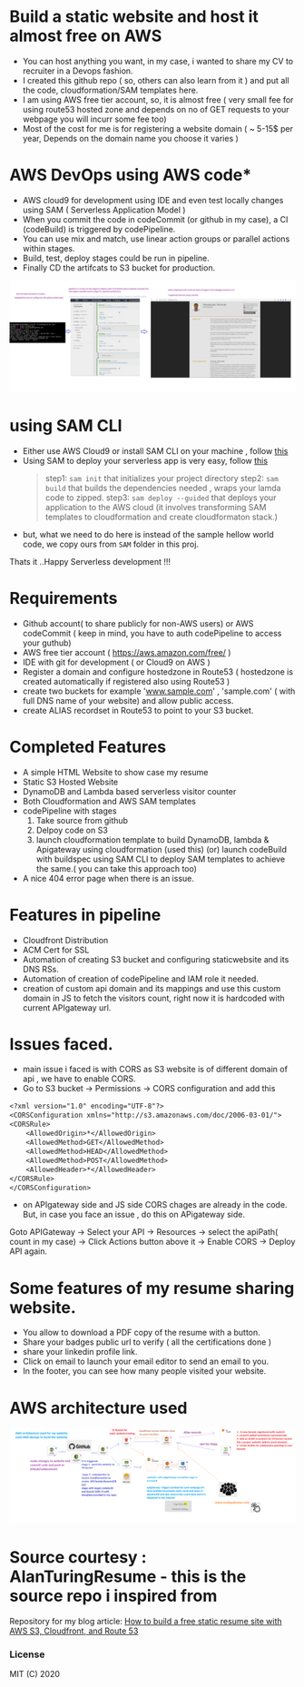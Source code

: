 # Build a static website and host it almost free on AWS

* You can host anything you want, in my case, i wanted to share my CV to recruiter in a Devops fashion.
* I created this github repo ( so, others can also learn from it ) and put all the code, cloudformation/SAM templates here.
* I am using AWS free tier account, so, it is almost free ( very small fee for using route53 hosted zone and depends on no of GET requests to your webpage you will incurr some fee too)
* Most of the cost for me is for registering a website domain ( ~ 5-15$ per year, Depends on the domain name you choose it varies )


# AWS DevOps using AWS code*

* AWS cloud9 for development using IDE and even test locally changes using SAM ( Serverless Application Model )
* When you commit the code in codeCommit (or github in my case), a CI (codeBuild) is triggered by codePipeline.
* You can use mix and match, use linear action groups or parallel actions within stages.
* Build, test, deploy stages could be run in pipeline.
* Finally CD the artifcats to S3 bucket for production.

![AWS Devops](images/devops-cicd-approach.png)


# using SAM CLI

* Either use AWS Cloud9 or install SAM CLI on your machine , follow [this](https://docs.aws.amazon.com/serverless-application-model/latest/developerguide/serverless-sam-cli-install-linux.html)
* Using SAM to deploy your serverless app is very easy, follow [this](https://docs.aws.amazon.com/serverless-application-model/latest/developerguide/serverless-getting-started-hello-world.html)
   > step1:  `sam init`   that initializes your project directory
   > step2:  `sam build`  that builds the dependencies needed , wraps your lamda code to zipped.
   > step3:  `sam deploy --guided` that deploys your application to the AWS cloud (it involves transforming SAM templates to cloudformation and create cloudformaton stack.)
* but, what we need to do here is instead of the sample hellow world code, we copy ours from `SAM` folder in this proj.

Thats it ..Happy Serverless development !!!

# Requirements

* Github account( to share publicly for non-AWS users) or AWS codeCommit ( keep in mind, you have to auth codePipeline to access your guthub)
* AWS free tier account  ( https://aws.amazon.com/free/ )
* IDE with git for development ( or Cloud9 on AWS )
* Register a domain and configure hostedzone in Route53 ( hostedzone is created automatically if registered also using Route53 )
* create two buckets for example 'www.sample.com' , 'sample.com' ( with full DNS name of your website) and allow public access.
* create ALIAS recordset in Route53 to point to your S3 bucket.


# Completed Features

* A simple HTML Website to show case my resume
* Static S3 Hosted Website
* DynamoDB and Lambda based serverless visitor counter
* Both Cloudformation and AWS SAM templates 
* codePipeline with stages 
   1. Take source from github 
   2. Delpoy code on S3
   3. launch cloudformation template to build DynamoDB, lambda & Apigateway using cloudformation (used this) 
          (or)
      launch codeBuild with buildspec using SAM CLI to deploy SAM templates to achieve the same.( you can take this approach too)
 * A nice 404 error page when there is an issue.
      

# Features in pipeline

* Cloudfront Distribution 
* ACM Cert for SSL
* Automation of creating S3 bucket and configuring staticwebsite and its DNS RSs.
* Automation of creation of codePipeline and IAM role it needed.
* creation of custom api domain and its mappings and use this custom domain in JS to fetch the visitors count, right now it is hardcoded with current APIgateway url.

# Issues faced.
* main issue i faced is with CORS as S3 website is of different domain of api , we have to enable CORS.
* Go to S3 bucket -> Permissions -> CORS configuration  and add this
```
<?xml version="1.0" encoding="UTF-8"?>
<CORSConfiguration xmlns="http://s3.amazonaws.com/doc/2006-03-01/">
<CORSRule>
    <AllowedOrigin>*</AllowedOrigin>
    <AllowedMethod>GET</AllowedMethod>
    <AllowedMethod>HEAD</AllowedMethod>
    <AllowedMethod>POST</AllowedMethod>
    <AllowedHeader>*</AllowedHeader>
</CORSRule>
</CORSConfiguration>
```
* on APIgateway side and JS side CORS chages are already in the code. But, in case you face an issue , do this on APigateway side.

Goto APIGateway -> Select your API -> Resources -> select the apiPath( count in my case) -> Click Actions button above it  ->  Enable CORS  ->  Deploy API again.


# Some features of my resume sharing website.

* You allow to download a PDF copy of the resume with a button.
* Share your badges public url to verify ( all the certifications done )
* share your linkedin profile link.
* Click on email to launch your email editor to send an email to you.
* In the footer, you can see how many people visited your website.

# AWS architecture used
![Architecture](images/aws-architecture.png)



# Source courtesy : AlanTuringResume - this is the source repo i inspired from

Repository for my blog article: [How to build a free static resume site with AWS S3, Cloudfront, and Route 53](https://seanjziegler.com/how-to-build-a-free-static-resume-site-with-aws-s3-cloudfront-and-route-53/)

### License

MIT (C) 2020


